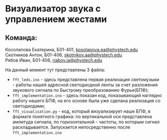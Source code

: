 # Визуализатор звука с управлением жестами

## Команда:

Косолапова Екатерина, Б01-401, kosolapova.ea@phystech.edu\
Скотников Антон, Б01-406, skotnikov.aa@phystech.edu\
Рябов Иван, Б01-406, riabov.ia@phystech.edu

На данный момент тут представлены 3 файла:
* `fft_leds.ino` - здесь представлена первая реализация светомузыки - работы нашей адресной светодиодной ленты за счет разложения звукового сигнала по Быстрому преобразованию Фурье(БПФ);
* `fft_implementation.ino` - здесь показан код, показывающий наглядно работу нашего БПФ, на его основе была уже сделана реализация со светодиодами;
* `fft_visualisation.py` - код, который визуализирует наше БПФ, в формате понятного графика: по вертикальной оси представлена амлитуда сигнала, по горизонтальной - частоты, по которым сигнал раскладывается. Запускается непосредственно после `fft_implementation.ino`



